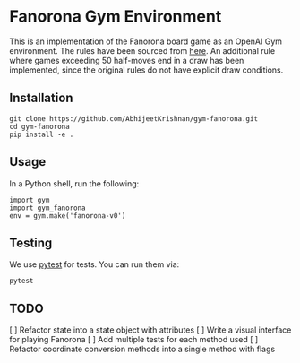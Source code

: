 # Fanorona Gym Environment

This is an implementation of the Fanorona board game as an OpenAI Gym environment. The rules have
been sourced from [here](https://www.mindsports.nl/index.php/the-pit/528-fanorona). An additional
rule where games exceeding 50 half-moves end in a draw has been implemented, since the original
rules do not have explicit draw conditions.

## Installation

```
git clone https://github.com/AbhijeetKrishnan/gym-fanorona.git
cd gym-fanorona
pip install -e .
```

## Usage

In a Python shell, run the following:
```
import gym
import gym_fanorona
env = gym.make('fanorona-v0')
```

## Testing

We use [pytest](http://doc.pytest.org/) for tests. You can run them via:
```
pytest
```

## TODO

[ ] Refactor state into a state object with attributes
[ ] Write a visual interface for playing Fanorona
[ ] Add multiple tests for each method used
[ ] Refactor coordinate conversion methods into a single method with flags
